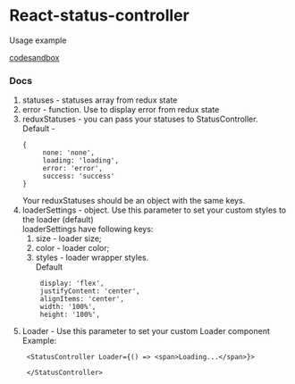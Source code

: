# React-status-controller

Usage example 

[codesandbox](https://codesandbox.io/s/musing-feather-1t0xl?file=/src/App.js)

### Docs
 1. statuses - statuses array from redux state
 2. error - function. Use to display error from redux state
 3. reduxStatuses - you can pass your statuses to StatusController.   
    Default - 
    ```
    {
         none: 'none',
         loading: 'loading',
         error: 'error',
         success: 'success'
    }
    ``` 
    Your reduxStatuses should be an object with the same keys.
 4. loaderSettings - object. Use this parameter to set your custom styles to the loader (default)   
    loaderSettings have following keys:
    1. size - loader size;
    2. color - loader color;
    3. styles - loader wrapper styles.  
        Default
        ```
         display: 'flex',
         justifyContent: 'center',
         alignItems: 'center',
         width: '100%',
         height: '100%',
       ```
 5. Loader - Use this parameter to set your custom Loader component
    Example: 
    ```
     <StatusController Loader={() => <span>Loading...</span>}>
    
     </StatusController>
    ```     
